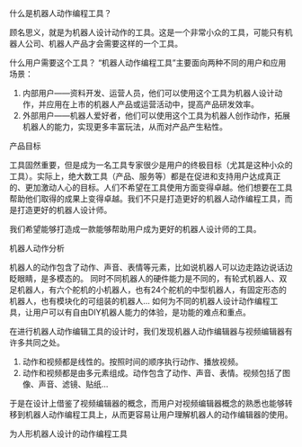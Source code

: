 什么是机器人动作编程工具？

顾名思义，就是为机器人设计动作的工具。这是一个非常小众的工具，可能只有机器人公司、机器人产品才会需要这样的一个工具。

什么用户需要这个工具？
“机器人动作编程工具”主要面向两种不同的用户和应用场景：
1. 内部用户——资料开发、运营人员，他们可以使用这个工具为机器人设计动作，并应用在上市的机器人产品或运营活动中，提高产品研发效率。
2. 外部用户——机器人爱好者，他们可以使用这个工具为机器人创作动作，拓展机器人的能力，实现更多丰富玩法，从而对产品产生粘性。

产品目标

工具固然重要，但是成为一名工具专家很少是用户的终极目标（尤其是这种小众的工具）。实际上，绝大数工具（产品、服务等）都是在促进和支持用户达成真正的、更加激动人心的目标。人们不希望在工具使用方面变得卓越。他们想要在工具帮助他们取得的成果上变得卓越。我们不只是打造更好的机器人动作编程工具，而是打造更好的机器人设计师。

我们希望能够打造成一款能够帮助用户成为更好的机器人设计师的工具。

机器人动作分析

机器人的动作包含了动作、声音、表情等元素，比如说机器人可以边走路边说话边眨眼睛，是多模态的。
同时不同机器人的硬件能力是不同的，有轮式机器人、双足机器人，有六个舵机的小机器人，也有24个舵机的中型机器人，有固定形态的机器人，也有模块化的可组装的机器人...
如何为不同的机器人设计动作编程工具，让用户可以有自由DIY机器人能力的体验，是功能的难点和重点。

在进行机器人动作编辑工具的设计时，我们发现机器人动作编辑器与视频编辑器有许多共同之处。
1. 动作和视频都是线性的。按照时间的顺序执行动作、播放视频。
2. 动作和视频都是由多元素组成。动作包含了动作、声音、表情。视频包括了图像、声音、滤镜、贴纸...

于是在设计上借鉴了视频编辑器的概念，而用户对视频编辑器概念的熟悉也能够转移到机器人动作编程工具上，从而更容易让用户理解机器人的动作编辑器的使用。

为人形机器人设计的动作编程工具



